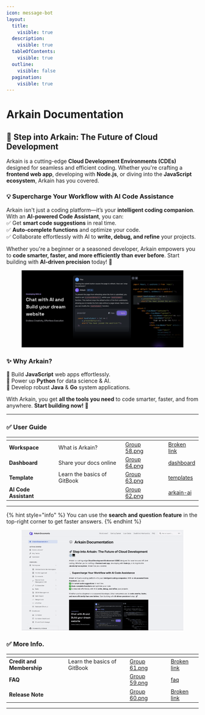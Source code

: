 ```yaml
---
icon: message-bot
layout:
  title:
    visible: true
  description:
    visible: true
  tableOfContents:
    visible: true
  outline:
    visible: false
  pagination:
    visible: true
---
```


# Arkain Documentation

## 🚀 **Step into Arkain: The Future of Cloud Development**

Arkain is a cutting-edge **Cloud Development Environments (CDEs)** designed for seamless and efficient coding. Whether you're crafting a **frontend web app**, developing with **Node.js**, or diving into the **JavaScript ecosystem**, Arkain has you covered.

### 💡 **Supercharge Your Workflow with AI Code Assistance**

Arkain isn't just a coding platform—it’s your **intelligent coding companion**. With an **AI-powered Code Assistant**, you can:\
✅ Get **smart code suggestions** in real time.\
✅ **Auto-complete functions** and optimize your code.\
✅ Collaborate effortlessly with AI to **write, debug, and refine** your projects.

Whether you're a beginner or a seasoned developer, Arkain empowers you to **code smarter, faster, and more efficiently than ever before**. Start building with **AI-driven precision** today! 🚀

<figure><img src=".gitbook/assets/image (25).png" alt=""><figcaption></figcaption></figure>

### ✨ **Why Arkain?**

🔹 Build **JavaScript** web apps effortlessly.\
🔹 Power up **Python** for data science & AI.\
🔹 Develop robust **Java** & **Go** system applications.

With Arkain, you get **all the tools you need** to code smarter, faster, and from anywhere. **Start building now!** 🚀



***

### ✅  User Guide

<table data-card-size="large" data-view="cards" data-full-width="false"><thead><tr><th></th><th data-hidden></th><th data-hidden data-card-cover data-type="files"></th><th data-hidden></th><th data-hidden data-card-target data-type="content-ref"></th></tr></thead><tbody><tr><td><strong>Workspace</strong></td><td>What is Arkain?</td><td><a href=".gitbook/assets/Group 58.png">Group 58.png</a></td><td></td><td><a href="broken-reference">Broken link</a></td></tr><tr><td><strong>Dashboard</strong></td><td>Share your docs online</td><td><a href=".gitbook/assets/Group 64.png">Group 64.png</a></td><td></td><td><a href="user-guide/dashboard/">dashboard</a></td></tr><tr><td><strong>Template</strong></td><td>Learn the basics of GitBook</td><td><a href=".gitbook/assets/Group 63.png">Group 63.png</a></td><td></td><td><a href="user-guide/templates/">templates</a></td></tr><tr><td><strong>AI Code Assistant</strong></td><td></td><td><a href=".gitbook/assets/Group 62.png">Group 62.png</a></td><td></td><td><a href="user-guide/arkain-ai/">arkain-ai</a></td></tr></tbody></table>

***

{% hint style="info" %}
You can use the **search and question feature** in the top-right corner to get faster answers.
{% endhint %}

<figure><img src=".gitbook/assets/2025-02-0111.24.56-ezgif.com-video-to-gif-converter.gif" alt=""><figcaption></figcaption></figure>

### ✅ More Info.

<table data-view="cards" data-full-width="false"><thead><tr><th></th><th data-hidden></th><th data-hidden data-card-cover data-type="files"></th><th data-hidden></th><th data-hidden data-card-target data-type="content-ref"></th></tr></thead><tbody><tr><td><strong>Credit and Membership</strong></td><td>Learn the basics of GitBook</td><td><a href=".gitbook/assets/Group 61.png">Group 61.png</a></td><td></td><td><a href="broken-reference">Broken link</a></td></tr><tr><td><strong>FAQ</strong></td><td></td><td><a href=".gitbook/assets/Group 59.png">Group 59.png</a></td><td></td><td><a href="faq/faq/">faq</a></td></tr><tr><td><strong>Release Note</strong></td><td></td><td><a href=".gitbook/assets/Group 60.png">Group 60.png</a></td><td></td><td><a href="broken-reference">Broken link</a></td></tr></tbody></table>

***

